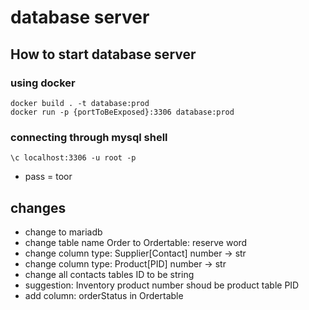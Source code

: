# database server
## How to start database server
### using docker
    docker build . -t database:prod
    docker run -p {portToBeExposed}:3306 database:prod
### connecting through mysql shell
    \c localhost:3306 -u root -p
* pass = toor
## changes
* change to mariadb
* change table name Order to Ordertable: reserve word
* change column type: Supplier[Contact] number -> str
* change column type: Product[PID] number -> str
* change all contacts tables ID to be string
* suggestion: Inventory product number shoud be product table PID
* add column: orderStatus in Ordertable

